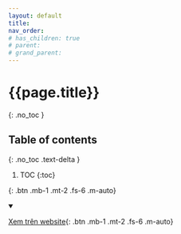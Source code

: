 ```yaml
---
layout: default
title: 
nav_order: 
# has_children: true
# parent: 
# grand_parent:
---
```


<!-- markdownlint-disable MD025-->
# {{page.title}}
{: .no_toc }

## Table of contents
{: .no_toc .text-delta }

1. TOC
{:toc}
<!-- markdownlint-enable MD025-->

<!-- !From here -->

<!-- markdownlint-disable MD042-->
[](){: .btn .mb-1 .mt-2 .fs-6 .m-auto}
<!-- markdownlint-enable MD042-->

<details open markdown="block">
  <summary>

  </summary>

</details>

[Xem trên website](https://ftu2-student-association.github.io/official-materials/){: .btn .mb-1 .mt-2 .fs-6 .m-auto}
